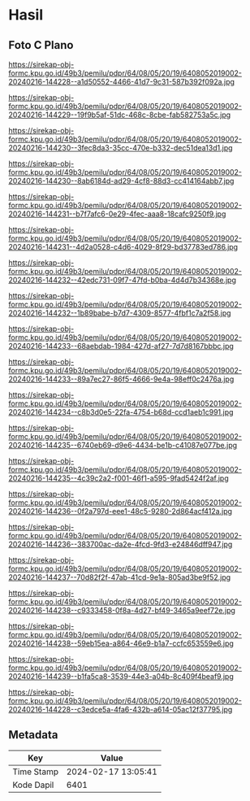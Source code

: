 # Hasil

## Foto C Plano

https://sirekap-obj-formc.kpu.go.id/49b3/pemilu/pdpr/64/08/05/20/19/6408052019002-20240216-144228--a1d50552-4466-41d7-9c31-587b392f092a.jpg

https://sirekap-obj-formc.kpu.go.id/49b3/pemilu/pdpr/64/08/05/20/19/6408052019002-20240216-144229--19f9b5af-51dc-468c-8cbe-fab582753a5c.jpg

https://sirekap-obj-formc.kpu.go.id/49b3/pemilu/pdpr/64/08/05/20/19/6408052019002-20240216-144230--3fec8da3-35cc-470e-b332-dec51dea13d1.jpg

https://sirekap-obj-formc.kpu.go.id/49b3/pemilu/pdpr/64/08/05/20/19/6408052019002-20240216-144230--8ab6184d-ad29-4cf8-88d3-cc414164abb7.jpg

https://sirekap-obj-formc.kpu.go.id/49b3/pemilu/pdpr/64/08/05/20/19/6408052019002-20240216-144231--b7f7afc6-0e29-4fec-aaa8-18cafc9250f9.jpg

https://sirekap-obj-formc.kpu.go.id/49b3/pemilu/pdpr/64/08/05/20/19/6408052019002-20240216-144231--4d2a0528-c4d6-4029-8f29-bd37783ed786.jpg

https://sirekap-obj-formc.kpu.go.id/49b3/pemilu/pdpr/64/08/05/20/19/6408052019002-20240216-144232--42edc731-09f7-47fd-b0ba-4d4d7b34368e.jpg

https://sirekap-obj-formc.kpu.go.id/49b3/pemilu/pdpr/64/08/05/20/19/6408052019002-20240216-144232--1b89babe-b7d7-4309-8577-4fbf1c7a2f58.jpg

https://sirekap-obj-formc.kpu.go.id/49b3/pemilu/pdpr/64/08/05/20/19/6408052019002-20240216-144233--68aebdab-1984-427d-af27-7d7d8167bbbc.jpg

https://sirekap-obj-formc.kpu.go.id/49b3/pemilu/pdpr/64/08/05/20/19/6408052019002-20240216-144233--89a7ec27-86f5-4666-9e4a-98eff0c2476a.jpg

https://sirekap-obj-formc.kpu.go.id/49b3/pemilu/pdpr/64/08/05/20/19/6408052019002-20240216-144234--c8b3d0e5-22fa-4754-b68d-ccd1aeb1c991.jpg

https://sirekap-obj-formc.kpu.go.id/49b3/pemilu/pdpr/64/08/05/20/19/6408052019002-20240216-144235--6740eb69-d9e6-4434-be1b-c41087e077be.jpg

https://sirekap-obj-formc.kpu.go.id/49b3/pemilu/pdpr/64/08/05/20/19/6408052019002-20240216-144235--4c39c2a2-f001-46f1-a595-9fad5424f2af.jpg

https://sirekap-obj-formc.kpu.go.id/49b3/pemilu/pdpr/64/08/05/20/19/6408052019002-20240216-144236--0f2a797d-eee1-48c5-9280-2d864acf412a.jpg

https://sirekap-obj-formc.kpu.go.id/49b3/pemilu/pdpr/64/08/05/20/19/6408052019002-20240216-144236--383700ac-da2e-4fcd-9fd3-e24846dff947.jpg

https://sirekap-obj-formc.kpu.go.id/49b3/pemilu/pdpr/64/08/05/20/19/6408052019002-20240216-144237--70d82f2f-47ab-41cd-9e1a-805ad3be9f52.jpg

https://sirekap-obj-formc.kpu.go.id/49b3/pemilu/pdpr/64/08/05/20/19/6408052019002-20240216-144238--c9333458-0f8a-4d27-bf49-3465a9eef72e.jpg

https://sirekap-obj-formc.kpu.go.id/49b3/pemilu/pdpr/64/08/05/20/19/6408052019002-20240216-144238--59eb15ea-a864-46e9-b1a7-ccfc653559e6.jpg

https://sirekap-obj-formc.kpu.go.id/49b3/pemilu/pdpr/64/08/05/20/19/6408052019002-20240216-144239--b1fa5ca8-3539-44e3-a04b-8c409f4beaf9.jpg

https://sirekap-obj-formc.kpu.go.id/49b3/pemilu/pdpr/64/08/05/20/19/6408052019002-20240216-144228--c3edce5a-4fa6-432b-a614-05ac12f37795.jpg


## Metadata

| Key        | Value               |
| ---------- | ------------------- |
| Time Stamp | 2024-02-17 13:05:41 |
| Kode Dapil | 6401                |



